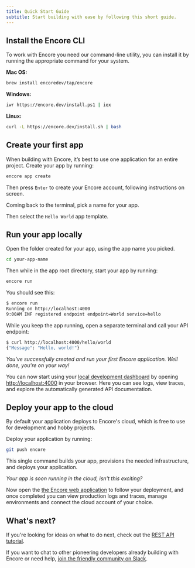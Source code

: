 ```yaml
---
title: Quick Start Guide
subtitle: Start building with ease by following this short guide.
---
```

## Install the Encore CLI
To work with Encore you need our command-line utility, you can install it by running the appropriate command for your system.

**Mac OS:**
```bash
brew install encoredev/tap/encore
```

**Windows:**
```bash
iwr https://encore.dev/install.ps1 | iex
```

**Linux:**
```bash
curl -L https://encore.dev/install.sh | bash
```

## Create your first app
When building with Encore, it’s best to use one application for an entire project.
Create your app by running:
```bash
encore app create
```

Then press `Enter` to create your Encore account, following instructions on screen.

Coming back to the terminal, pick a name for your app.

Then select the `Hello World` app template.

## Run your app locally

Open the folder created for your app, using the app name you picked.
```bash
cd your-app-name
```

Then while in the app root directory, start your app by running:
```bash
encore run
```

You should see this:

```bash
$ encore run
Running on http://localhost:4000
9:00AM INF registered endpoint endpoint=World service=hello
```

While you keep the app running, open a separate terminal and call your API endpoint:

```bash
$ curl http://localhost:4000/hello/world
{"Message": "Hello, world!"}
```

_You've successfully created and run your first Encore application. Well done, you're on your way!_

You can now start using your [local development dashboard](https://encore.dev/docs/observability/dev-dash) by opening [http://localhost:4000](http://localhost:4000) in your browser. Here you can see logs, view traces, and explore the automatically generated API documentation.


## Deploy your app to the cloud

By default your application deploys to Encore's cloud, which is free to use for development and hobby projects.

Deploy your application by running:

```bash
git push encore
```

This single command builds your app, provisions the needed infrastructure, and deploys your application.

_Your app is soon running in the cloud, isn't this exciting?_
  
Now open the [the Encore web application](https://app.encore.dev) to follow your deployment, and once completed you can view production logs and traces, manage environments and connect the cloud account of your choice.

## What's next?

If you're looking for ideas on what to do next, check out the [REST API tutorial](https://encore.dev/docs/tutorials/rest-api).

If you want to chat to other pioneering developers already building with Encore or need help, [join the friendly community on Slack](https://encore.dev/slack).
